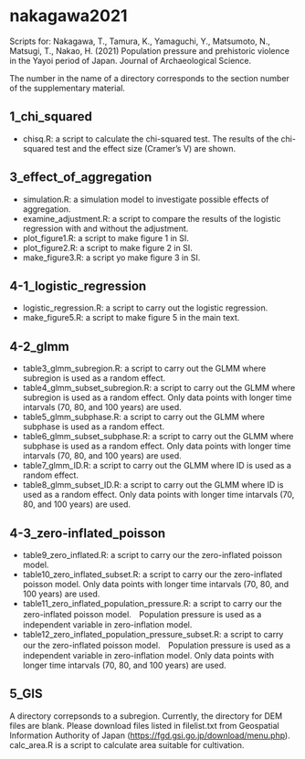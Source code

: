 # nakagawa2021

Scripts for:
Nakagawa, T., Tamura, K., Yamaguchi, Y., Matsumoto, N., Matsugi, T., Nakao, H. (2021) Population pressure and prehistoric violence in the Yayoi period of Japan. Journal of Archaeological Science.

The number in the name of a directory corresponds to the section number of the supplementary material.

## 1_chi_squared
- chisq.R: a script to calculate the chi-squared test. The results of the chi-squared test and the effect size (Cramer’s V) are shown.

## 3_effect_of_aggregation
- simulation.R: a simulation model to investigate possible effects of aggregation.
- examine_adjustment.R: a script to compare the results of the logistic regression with and without the adjustment.
- plot_figure1.R: a script to make figure 1 in SI.
- plot_figure2.R: a script to make figure 2 in SI.
- make_figure3.R: a script yo make figure 3 in SI.

## 4-1_logistic_regression
- logistic_regression.R: a script to carry out the logistic regression.
- make_figure5.R: a script to make figure 5 in the main text.

## 4-2_glmm
- table3_glmm_subregion.R: a script to carry out the GLMM where subregion is used as a random effect.
- table4_glmm_subset_subregion.R: a script to carry out the GLMM where subregion is used as a random effect. Only data points with longer time intarvals (70, 80, and 100 years) are used.
- table5_glmm_subphase.R: a script to carry out the GLMM where subphase is used as a random effect.
- table6_glmm_subset_subphase.R: a script to carry out the GLMM where subphase is used as a random effect. Only data points with longer time intarvals (70, 80, and 100 years) are used.
- table7_glmm_ID.R: a script to carry out the GLMM where ID is used as a random effect.
- table8_glmm_subset_ID.R: a script to carry out the GLMM where ID is used as a random effect. Only data points with longer time intarvals (70, 80, and 100 years) are used.

## 4-3_zero-inflated_poisson
- table9_zero_inflated.R: a script to carry our the zero-inflated poisson model.
- table10_zero_inflated_subset.R: a script to carry our the zero-inflated poisson model. Only data points with longer time intarvals (70, 80, and 100 years) are used.
- table11_zero_inflated_population_pressure.R: a script to carry our the zero-inflated poisson model.　Population pressure is used as a independent variable in zero-inflation model. 
- table12_zero_inflated_population_pressure_subset.R: a script to carry our the zero-inflated poisson model.　Population pressure is used as a independent variable in zero-inflation model. Only data points with longer time intarvals (70, 80, and 100 years) are used.

## 5_GIS
A directory correpsonds to a subregion. Currently, the directory for DEM files are blank. Please download files listed in filelist.txt from Geospatial Information Authority of Japan (https://fgd.gsi.go.jp/download/menu.php).
calc_area.R is a script to calculate area suitable for cultivation.



